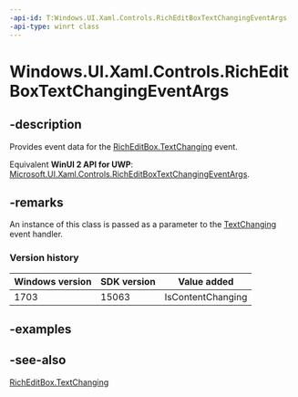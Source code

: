 ```yaml
---
-api-id: T:Windows.UI.Xaml.Controls.RichEditBoxTextChangingEventArgs
-api-type: winrt class
---
```


<!-- Class syntax.
public class RichEditBoxTextChangingEventArgs : Windows.UI.Xaml.Controls.IRichEditBoxTextChangingEventArgs, Windows.UI.Xaml.Controls.IRichEditBoxTextChangingEventArgs2
-->

# Windows.UI.Xaml.Controls.RichEditBoxTextChangingEventArgs

## -description
Provides event data for the [RichEditBox.TextChanging](richeditbox_textchanging.md) event.

Equivalent **WinUI 2 API for UWP**: [Microsoft.UI.Xaml.Controls.RichEditBoxTextChangingEventArgs](/windows/winui/api/microsoft.ui.xaml.controls.richeditboxtextchangingeventargs).

## -remarks
An instance of this class is passed as a parameter to the [TextChanging](richeditbox_textchanging.md) event handler.

### Version history

| Windows version | SDK version | Value added |
| -- | -- | -- |
| 1703 | 15063 | IsContentChanging |

## -examples

## -see-also
[RichEditBox.TextChanging](richeditbox_textchanging.md)
